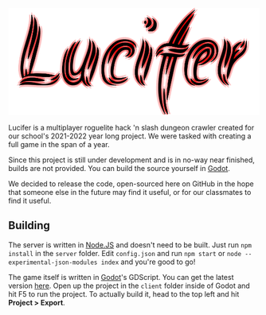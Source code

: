 ![Lucifer](https://github.com/Infinixius/lucifer/blob/main/client/assets/meta/title.png?raw=true)

Lucifer is a multiplayer roguelite hack 'n slash dungeon crawler created for our school's 2021-2022 year long project. We were tasked with creating a full game in the span of a year.

Since this project is still under development and is in no-way near finished, builds are not provided. You can build the source yourself in [Godot](https://godotengine.org/).

We decided to release the code, open-sourced here on GitHub in the hope that someone else in the future may find it useful, or for our classmates to find it useful.

## Building

The server is written in [Node.JS](https://nodejs.org) and doesn't need to be built. Just run `npm install` in the `server` folder. Edit `config.json` and run `npm start` or `node --experimental-json-modules index` and you're good to go!

The game itself is written in [Godot](https://nodejs.org)'s GDScript. You can get the latest version [here](https://godotengine.org/download). Open up the project in the `client` folder inside of Godot and hit F5 to run the project. To actually build it, head to the top left and hit **Project > Export**.
